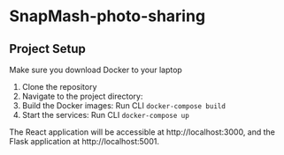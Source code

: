# SnapMash-photo-sharing
## Project Setup

Make sure you download Docker to your laptop

1. Clone the repository
2. Navigate to the project directory:
3. Build the Docker images:
Run CLI `docker-compose build`
4. Start the services:
Run CLI `docker-compose up`

The React application will be accessible at http://localhost:3000, and the Flask application at http://localhost:5001.





